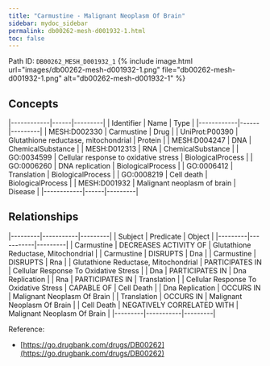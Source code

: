 ```yaml
---
title: "Carmustine - Malignant Neoplasm Of Brain"
sidebar: mydoc_sidebar
permalink: db00262-mesh-d001932-1.html
toc: false 
---
```



Path ID: `DB00262_MESH_D001932_1`
{% include image.html url="images/db00262-mesh-d001932-1.png" file="db00262-mesh-d001932-1.png" alt="db00262-mesh-d001932-1" %}

## Concepts

|------------|------|---------|
| Identifier | Name | Type    |
|------------|------|---------|
| MESH:D002330 | Carmustine | Drug |
| UniProt:P00390 | Glutathione reductase, mitochondrial | Protein |
| MESH:D004247 | DNA | ChemicalSubstance |
| MESH:D012313 | RNA | ChemicalSubstance |
| GO:0034599 | Cellular response to oxidative stress | BiologicalProcess |
| GO:0006260 | DNA replication | BiologicalProcess |
| GO:0006412 | Translation | BiologicalProcess |
| GO:0008219 | Cell death | BiologicalProcess |
| MESH:D001932 | Malignant neoplasm of brain | Disease |
|------------|------|---------|

## Relationships

|---------|-----------|---------|
| Subject | Predicate | Object  |
|---------|-----------|---------|
| Carmustine | DECREASES ACTIVITY OF | Glutathione Reductase, Mitochondrial |
| Carmustine | DISRUPTS | Dna |
| Carmustine | DISRUPTS | Rna |
| Glutathione Reductase, Mitochondrial | PARTICIPATES IN | Cellular Response To Oxidative Stress |
| Dna | PARTICIPATES IN | Dna Replication |
| Rna | PARTICIPATES IN | Translation |
| Cellular Response To Oxidative Stress | CAPABLE OF | Cell Death |
| Dna Replication | OCCURS IN | Malignant Neoplasm Of Brain |
| Translation | OCCURS IN | Malignant Neoplasm Of Brain |
| Cell Death | NEGATIVELY CORRELATED WITH | Malignant Neoplasm Of Brain |
|---------|-----------|---------|

Reference: 
  - [https://go.drugbank.com/drugs/DB00262](https://go.drugbank.com/drugs/DB00262)
